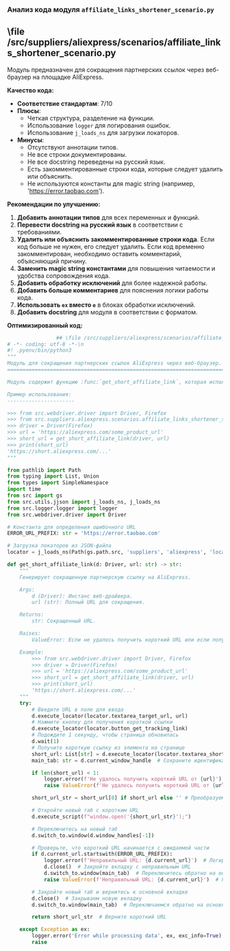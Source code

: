### **Анализ кода модуля `affiliate_links_shortener_scenario.py`**

## \file /src/suppliers/aliexpress/scenarios/affiliate_links_shortener_scenario.py

Модуль предназначен для сокращения партнерских ссылок через веб-браузер на площадке AliExpress.

**Качество кода:**

- **Соответствие стандартам**: 7/10
- **Плюсы**:
  - Четкая структура, разделение на функции.
  - Использование `logger` для логирования ошибок.
  - Использование `j_loads_ns` для загрузки локаторов.
- **Минусы**:
  - Отсутствуют аннотации типов.
  - Не все строки документированы.
  - Не все docstring переведены на русский язык.
  - Есть закомментированные строки кода, которые следует удалить или объяснить.
  - Не используются константы для magic string (например, 'https://error.taobao.com').

**Рекомендации по улучшению:**

1.  **Добавить аннотации типов** для всех переменных и функций.
2.  **Перевести docstring на русский язык** в соответствии с требованиями.
3.  **Удалить или объяснить закомментированные строки кода**. Если код больше не нужен, его следует удалить. Если код временно закомментирован, необходимо оставить комментарий, объясняющий причину.
4.  **Заменить magic string константами** для повышения читаемости и удобства сопровождения кода.
5.  **Добавить обработку исключений** для более надежной работы.
6.  **Добавить больше комментариев** для пояснения логики работы кода.
7.  **Использовать `ex` вместо `e`** в блоках обработки исключений.
8. **Добавить docstring** для модуля в соответствии с форматом.

**Оптимизированный код:**

```python
                ## \file /src/suppliers/aliexpress/scenarios/affiliate_links_shortener_scenario.py
# -*- coding: utf-8 -*-\n
#! .pyenv/bin/python3
"""
Модуль для сокращения партнерских ссылок AliExpress через веб-браузер.
=======================================================================

Модуль содержит функцию :func:`get_short_affiliate_link`, которая использует веб-драйвер для генерации сокращенной партнерской ссылки на AliExpress.

Пример использования:
----------------------

>>> from src.webdriver.driver import Driver, Firefox
>>> from src.suppliers.aliexpress.scenarios.affiliate_links_shortener_scenario import get_short_affiliate_link
>>> driver = Driver(Firefox)
>>> url = 'https://aliexpress.com/some_product_url'
>>> short_url = get_short_affiliate_link(driver, url)
>>> print(short_url)
'https://short.aliexpress.com/...'
"""

from pathlib import Path
from typing import List, Union
from types import SimpleNamespace
import time
from src import gs
from src.utils.jjson import j_loads_ns, j_loads_ns
from src.logger.logger import logger
from src.webdriver.driver import Driver

# Константа для определения ошибочного URL
ERROR_URL_PREFIX: str = 'https://error.taobao.com'

# Загрузка локаторов из JSON-файла
locator = j_loads_ns(Path(gs.path.src, 'suppliers', 'aliexpress', 'locators', 'affiliate_links_shortener.json'))

def get_short_affiliate_link(d: Driver, url: str) -> str:
    """
    Генерирует сокращенную партнерскую ссылку на AliExpress.

    Args:
        d (Driver): Инстанс веб-драйвера.
        url (str): Полный URL для сокращения.

    Returns:
        str: Сокращенный URL.

    Raises:
        ValueError: Если не удалось получить короткий URL или если получен некорректный URL.

    Example:
        >>> from src.webdriver.driver import Driver, Firefox
        >>> driver = Driver(Firefox)
        >>> url = 'https://aliexpress.com/some_product_url'
        >>> short_url = get_short_affiliate_link(driver, url)
        >>> print(short_url)
        'https://short.aliexpress.com/...'
    """
    try:
        # Введите URL в поле для ввода
        d.execute_locator(locator.textarea_target_url, url)
        # Нажмите кнопку для получения короткой ссылки
        d.execute_locator(locator.button_get_tracking_link)
        # Подождите 1 секунду, чтобы страница обновилась
        d.wait(1)
        # Получите короткую ссылку из элемента на странице
        short_url: List[str] = d.execute_locator(locator.textarea_short_link)
        main_tab: str = d.current_window_handle  # Сохраните идентификатор основной вкладки

        if len(short_url) < 1:
            logger.error(f'Не удалось получить короткий URL от {url}')  # Логирование ошибки, если короткий URL не получен
            raise ValueError(f'Не удалось получить короткий URL от {url}')  # Генерация исключения для остановки выполнения

        short_url_str = short_url[0] if short_url else '' # Преобразуем list в str

        # Откройте новый таб с коротким URL
        d.execute_script(f"window.open('{short_url_str}');")

        # Переключитесь на новый таб
        d.switch_to.window(d.window_handles[-1])

        # Проверьте, что короткий URL начинается с ожидаемой части
        if d.current_url.startswith(ERROR_URL_PREFIX):
            logger.error(f'Неправильный URL: {d.current_url}')  # Логирование ошибки, если короткий URL некорректен
            d.close()  # Закройте вкладку с неправильным URL
            d.switch_to.window(main_tab)  # Переключитесь обратно на основную вкладку
            raise ValueError(f'Неправильный URL: {d.current_url}')  # Генерация исключения для остановки выполнения

        # Закройте новый таб и вернитесь к основной вкладке
        d.close()  # Закрываем новую вкладку
        d.switch_to.window(main_tab)  # Переключаемся обратно на основную вкладку

        return short_url_str  # Верните короткий URL

    except Exception as ex:
        logger.error('Error while processing data', ex, exc_info=True)
        raise